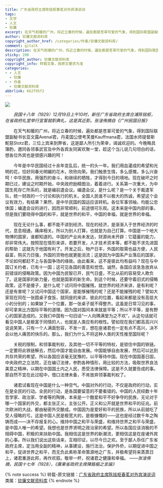 ```yaml
---
title: 广东省政府主席陈铭枢春茗对外宾演说词
tags:
- 文学
- 人文
- 钦廉
excerpt: 在天气和暖的广州，将近立春的时候，遍处都是苍翠可爱的气象，得到国际联盟副秘书长亚文露Avenal君，丹麦国公使考芙曼Kauffmana君，法国水师提督斯鮀慈Stotz君，三位上宾来到弊省，这是鄙人所引为荣幸，谒诚欢迎的。今晚略具簿酌，邀同各领事武官及中外各宾友同寅欢聚一堂，趁这个当儿说几句坦白的话，想各位外宾也是很感兴趣的呵！
author: 钦廉文献资料库
copyright_author_href: /categories/作者/钦廉文献资料库/
comment: gitalk
description: 在天气和暖的广州，将近立春的时候，遍处都是苍翠可爱的气象，得到国际联盟副秘书长亚文露Avenal君，丹麦国公使考芙曼Kauffmana君，法国水师提督斯鮀慈Stotz君，三位上宾来到弊省，这是鄙人所引为荣幸，谒诚欢迎的。今晚略具簿酌，邀同各领事武官及中外各宾友同寅欢聚一堂，趁这个当儿说几句坦白的话，想各位外宾也是很感兴趣的呵！
sticky: 208
copyright_author: 钦廉文献资料库
copyright_info: 转载文章，按原文要求为准
categories:
- - 人文
  - 钦廉
- - 作者
  - 钦廉文献资料库
abbrlink: 662f95f2
---
```

![](https://yesandnoandperhaps.cn/img/img/freecompress-640-(2).webp)

&emsp;&emsp;*民国十八年（1929）12月19日上午10时，新任广东省政府主席合浦陈铭枢，在省政府礼堂举行宣誓就职典礼，这是其近影。张淦侑摘自《广州民国日报》*

&emsp;&emsp;在天气和暖的广州，将近立春的时候，遍处都是苍翠可爱的气象，得到国际联盟副秘书长亚文露Avenal君，丹麦国公使考芙曼Kauffmana君，法国水师提督斯鮀慈Stotz君，三位上宾来到弊省，这是鄙人所引为荣幸，谒诚欢迎的。今晚略具簿酌，邀同各领事武官及中外各宾友同寅欢聚一堂，趁这个当儿说几句坦白的话，想各位外宾也是很感兴趣的呵！

&emsp;&emsp;今年是中华民国经过十余年变乱后，统一的头一年。我们用血灌成的希望和光明的花，恰好同春光明媚的花木，欣欣向荣。我们触景生情，多么感慨，多么兴奋呵！中华民族，用强烈的奋斗，和继续的牺牲，才得到今日的境地。现在破坏之时期已过，建设之时期开始，中央政府励精图治，着着进行。关系第一次重大，为中国生死存亡所系的，就是编前遣会议。编遣会议，是什么呢？是一个关于裁遣军队，统一财政的一个讨论和执行的机关。全国人民谁不以极大的热诚，希望这个会议有效力，有结果？果然，是中华民国的国运应该转机。各位军事领袖，均能公忠体国；编遣会议的进行，因而非常顺利，前途很可乐观。这本来是中国内部的事，但是我们要晓得中国的和平，就是世界的和平，中国的幸福，就是世界的幸福。

&emsp;&emsp;现在无论什么事，都不能不讲到经济。现在的经济，是渐渐入于世界经济的时代，息息相通，痛痒相关。所以为别人打算，也就是为自己打算。中国是一个地大物博的国家，谁都知道的。中国的产业尚未发达，财源尚未开辟：它蕴蓄的能力，却非常伟大。按照现在情形来讲，若要开发，人才技术资本等，都不能不求先进国的帮助：这就先于他国有利了。开发之后，物产日丰，外国的取需也益方便，人民益富，购买力日强，外国的货物也就更能消流；这是因为中国系产业落后的国家，不论如何都赶不上与各国争场的缘故。由此看来，这不是彼此均有益吗？现在与中国订关约者，已有十一国；这可见各国的善意和觉悟。诚然，各国应该急急放弃从前错误的侵略政策。因为中国为民智已开，民气日盛，不比从前的容易受人欺负了。这是国家的新力量，也就是国家的新生命。到这个时候，还要守着旧式的侵略政策，这不是傻子，是什么呢？试问将中国摧残，就世界的经济来讲，是有利呢？还是有害呢？又试问中国这个国家，是能够摧残的呢？还是不能摧残的呢？譬如大家现在同在一张圆桌子食饭，就同座的来讲，彼此的位置，看起来都是没有高低大小的分别的；如果缺了一个位置，那一张桌子就不得整齐。这虽是日常习见的事，却可拿来比方国际平等的道理。因为国对国间本来就是平等；所以不平等，是有野心的国家造成的。又我们中国有一句旧话“一人向隅满堂为之不欢”，从这句话就可看见中国人是极富于同情的人，也就是人类应有的根性。譬如现在我们都高高兴兴说说笑笑，只有一个人满面愁容，不发一言，想在座诸君也一定有点不高兴，决不会以他人痛苦的快乐的。那么，我们为什么不将这种人类的天性推至国际呢？

&emsp;&emsp;关税的限制，和领事裁判权，及其他一切不平等的特权，是锁住中国的铁链。一定要将此铁链解去，然后中国才能自由发展。中国能够自由发展，然后可以达到共存共荣的希望。所以各国应该毫无犹豫的，以平等待中国。现在中国国基日固，中央政府之立法院，正在编订法律，参酌各种情形，用比较的方法，吸取世界良法美意之精神，以期在中国国土内之人民，悉受法律保障。这是不久就要告成的事。那自然不宜在此过程中，借口法律未备，不肯放弃领事裁判权了。

&emsp;&emsp;诸君试看现在中国是什么一种空气。中国对外的行动，不仅是政府的行动，实在是全民的行动。全民的行动，是各国要留意的不要看错的。中国的人民经数十年哲学家、政治家、学者等的陶铸，本来是一个酷爱和平不好争夺的民族，无论对于哪一个国家的外交，都主张正义，主张公开。正义和公开就是世界和平的征兆。前次欧洲的大战，都由秘密外交酿成。中国因为是爱好和平的民族，所以从前就吃了受人侵略的亏。这是中国人民是极宽大的，是极慷慨的——这也是经过数千年之陶铸而成——决不存报复的心。维持中国之和平与荣盛，和维持世界之和平与荣盛，是中国人唯一的希望。我想也是世界贤明之政治家的希望。所以各国应该消极的不阻碍中国，积极的来扶助中国。我相信这是世界的新潮流，更相信这是在座诸外宾的心事。所以我们说出这些话来，互相印证，以尽今日之欢。至于鄙人忝任广东省政府主席，定当用全副的精神，从事建设，施行法治，保护外侨，以期促进中国之和平，促进世界之和平，而无负此素称革命策源地之广东，并极希望将来蒸蒸日上，诸君重游此邦，再作欢叙。敬举一杯，祝诸君之健康和幸福。
*——张淦侑摘，民国十七年（1928），《廣東省政府主席陳銘樞之言論》*

{% note success %}
转载-原文链接：[广东省政府主席陈铭枢春茗对外宾演说词](https://mp.weixin.qq.com/s/yENVaWUmEp96hjCfTk1rsg)
类属：[钦廉文献资料库](https://yesandnoandperhaps.cn/categories/%E4%BD%9C%E8%80%85/%E9%92%A6%E5%BB%89%E6%96%87%E7%8C%AE%E8%B5%84%E6%96%99%E5%BA%93/)
{% endnote %}